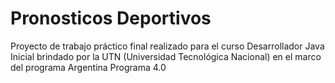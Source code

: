 # Pronosticos Deportivos

  Proyecto de trabajo práctico final realizado para el curso Desarrollador Java Inicial brindado por la UTN (Universidad Tecnológica Nacional)
  en el marco del programa Argentina Programa 4.0
